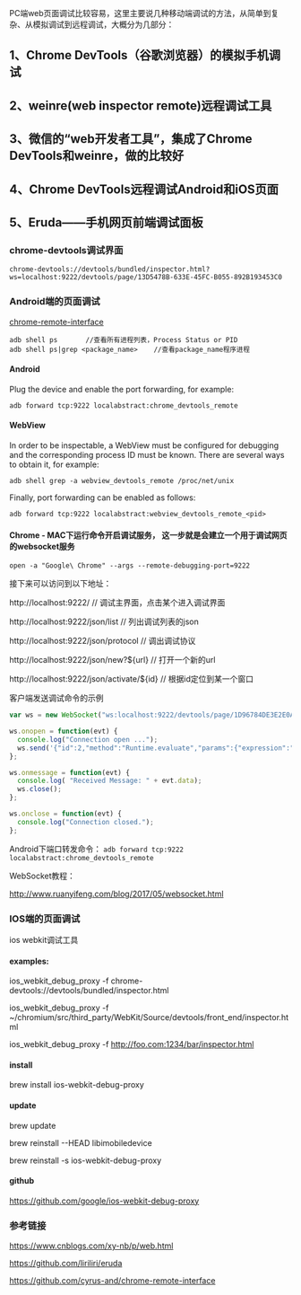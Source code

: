
PC端web页面调试比较容易，这里主要说几种移动端调试的方法，从简单到复杂、从模拟调试到远程调试，大概分为几部分：

## 1、Chrome DevTools（谷歌浏览器）的模拟手机调试

## 2、weinre(web inspector remote)远程调试工具

## 3、微信的“web开发者工具”，集成了Chrome DevTools和weinre，做的比较好

## 4、Chrome DevTools远程调试Android和iOS页面

## 5、Eruda——手机网页前端调试面板

### chrome-devtools调试界面
`chrome-devtools://devtools/bundled/inspector.html?ws=localhost:9222/devtools/page/13D5478B-633E-45FC-B055-892B193453C0`

### Android端的页面调试

[chrome-remote-interface](https://github.com/cyrus-and/chrome-remote-interface)

```
adb shell ps       //查看所有进程列表，Process Status or PID
adb shell ps|grep <package_name>    //查看package_name程序进程
```

#### Android
Plug the device and enable the port forwarding, for example:

```
adb forward tcp:9222 localabstract:chrome_devtools_remote
```

#### WebView

In order to be inspectable, a WebView must be configured for debugging and the corresponding process ID must be known. There are several ways to obtain it, for example:

```
adb shell grep -a webview_devtools_remote /proc/net/unix
```

Finally, port forwarding can be enabled as follows:

```
adb forward tcp:9222 localabstract:webview_devtools_remote_<pid>
```

#### Chrome - MAC下运行命令开启调试服务， 这一步就是会建立一个用于调试网页的websocket服务

```
open -a "Google\ Chrome" --args --remote-debugging-port=9222
```

接下来可以访问到以下地址：

http://localhost:9222/   // 调试主界面，点击某个进入调试界面

http://localhost:9222/json/list   // 列出调试列表的json

http://localhost:9222/json/protocol  // 调出调试协议

http://localhost:9222/json/new?${url}  // 打开一个新的url

http://localhost:9222/json/activate/${id}  // 根据id定位到某一个窗口




客户端发送调试命令的示例

```javascript
var ws = new WebSocket("ws:localhost:9222/devtools/page/1D96784DE3E2E0A6B5BE76D10A2D1EFE");

ws.onopen = function(evt) { 
  console.log("Connection open ..."); 
  ws.send('{"id":2,"method":"Runtime.evaluate","params":{"expression":"chrome.loadTimes()","returnByValue":true}}');
};

ws.onmessage = function(evt) {
  console.log( "Received Message: " + evt.data);
  ws.close();
};

ws.onclose = function(evt) {
  console.log("Connection closed.");
};      
```

Android下端口转发命令：
`adb forward tcp:9222 localabstract:chrome_devtools_remote`

WebSocket教程：

http://www.ruanyifeng.com/blog/2017/05/websocket.html



### IOS端的页面调试

ios webkit调试工具

#### examples:

ios_webkit_debug_proxy -f chrome-devtools://devtools/bundled/inspector.html

ios_webkit_debug_proxy -f ~/chromium/src/third_party/WebKit/Source/devtools/front_end/inspector.html

ios_webkit_debug_proxy -f http://foo.com:1234/bar/inspector.html

#### install

brew install ios-webkit-debug-proxy

#### update

brew update

brew reinstall --HEAD libimobiledevice

brew reinstall -s ios-webkit-debug-proxy

#### github

https://github.com/google/ios-webkit-debug-proxy

### 参考链接

https://www.cnblogs.com/xy-nb/p/web.html

https://github.com/liriliri/eruda

https://github.com/cyrus-and/chrome-remote-interface
